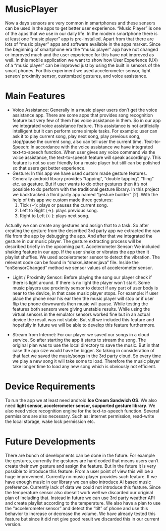 # MusicPlayer

Now a days sensors are very common in smartphones and these sensors can be used in the apps to get better user experience. “Music Player” is one of the apps that we use in our daily life. In the modern smartphone there is at least one “music player” app is pre-installed. Apart from that there are lots of “music player” apps and software available in the apps market. Since the beginning of smartphone era the “music player” app have not changed or improved much and the user experience for this have not improved as well. In this mobile application we want to show how User Experience (UX) of a “music player” can be improved just by using the built in sensors of the smart phones. For this experiment we used accelerometer sensor, light sensor/ proximity sensor, customized gestures, and voice assistance.

# Main Features
  - Voice Assistance: Generally in a music player users don’t get the voice assistance app. There are some apps that provides song recognition feature but very few of them has voice assistance in them. So in our app we integrated voice assistance feature.            This assistance is not artificially intelligent but it can perform some simple tasks. For example: user can ask it to play current song, play next song, play previous song, stop/pause the current song, also can tell user the current time.
Text-to-Speech: In accordance with the voice assistance we have integrated text-to-speech function. When user gives any voice command via the voice assistance, the text-to-speech feature will speak accordingly. This feature is not so user friendly for a music player but still can be polished so that users get better experience.
  - Gesture: In this app we have used custom made gesture features. Generally android library provides “tapping”, “double tapping”, “fling” etc. as gesture. But if user wants to do other gestures then it’s not possible to do perform with the traditional gesture library. In this project we backtracked a third party app named “gesture builder” [2]. With the help of this app we custom made three gestures: 
    1) Tick (✓): plays or pauses the current song.
    2) Left to Right (->): plays previous song.
    3) Right to Left (<-): plays next song.
  
  Actually we can create any gestures and assign that to a task. So after creating the gesture from the described 3rd party app we extracted the raw file from the app by debugging the app. And after that we integrated the gesture in our music player. The gesture extracting process will be described briefly in the upcoming part.
Accelerometer Sensor: We included shaking feature in our app. If the user shake or vibrates the app then it playlist shuffles. We used accelerometer sensor to detect the vibration. The relevant code can be found in “shakeListener.java” file. Inside the “onSensorChanged” method we sensor values of accelerometer sensor.    

  - Light / Proximity Sensor: Before playing the song our player check if there is light around. If there is no light the player won’t start. Some music players use proximity sensor to detect if any part of user body is near to the device, in that case music player stops. For example: if user place the phone near his ear then the music player will stop or if user flip the phone downwards then music will pause. While testing the features both sensors were giving unstable results. While using the virtual sensors in the emulator sensors worked fine but in an actual device the result was not stable. But still we included this feature and hopefully in future we will be able to develop this feature furthermore.

  - Stream from Internet: For our player we saved our songs in a cloud service. So after starting the app it starts to stream the song. The original plan was to use the local directory to save the music. But in that case the app size would have be bigger. So taking in consideration of that fact we saved the music/songs in the 3rd party cloud. So every time we play a new song it will take some to load. Therefore the music player take longer time to load any new song which is obviously not efficient.

# Device Requirements

To run the app we at least need android <b>Ice Cream Sandwich OS</b>. We also need <b>light sensor, accelerometer sensor, supported gesture library</b>. We also need voice recognition engine for the text-to-speech function. Several permissions are also necessary. Such as: internet permission, read-write the local storage, wake lock permission etc. 

# Future Developments

There are bunch of developments can be done in the future. For example the gestures, currently the gestures are hard coded that means users can’t create their own gesture and assign the feature. But in the future it is very possible to introduce this feature. From a user point of view this will be a huge improvement. Currently no music player provides such feature. If we have enough music in our library we can also introduce AI based music preference. Currently lack of data we could not introduce this feature. Since the temperature sensor also doesn’t work well we discarded our original plan of including that. Instead in future we can use 3rd party weather API and create playlist according to the temperature. We also have a plan to use the “accelerometer sensor” and detect the “tilt” of phone and use this behavior to increase or decrease the volume. We have already tested this feature but since it did not give good result we discarded this in our current version.

